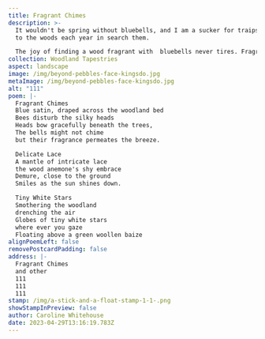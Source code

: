 ```yaml
---
title: Fragrant Chimes
description: >-
  It wouldn't be spring without bluebells, and I am a sucker for traipsing off
  to the woods each year in search them.

  The joy of finding a wood fragrant with  bluebells never tires. Fragrant Chimes is part of 'Woodland Tapestries' collection. I have also added two more little poems to this collection on my website. 
collection: Woodland Tapestries
aspect: landscape
image: /img/beyond-pebbles-face-kingsdo.jpg
metaImage: /img/beyond-pebbles-face-kingsdo.jpg
alt: "111"
poem: |-
  Fragrant Chimes
  Blue satin, draped across the woodland bed
  Bees disturb the silky heads 
  Heads bow gracefully beneath the trees, 
  The bells might not chime
  but their fragrance permeates the breeze.

  Delicate Lace
  A mantle of intricate lace
  the wood anemone's shy embrace
  Demure, close to the ground 
  Smiles as the sun shines down.

  Tiny White Stars
  Smothering the woodland
  drenching the air
  Globes of tiny white stars 
  where ever you gaze
  Floating above a green woollen baize
alignPoemLeft: false
removePostcardPadding: false
address: |-
  Fragrant Chimes
  and other 
  111
  111
  111
stamp: /img/a-stick-and-a-float-stamp-1-1-.png
showStampInPreview: false
author: Caroline Whitehouse
date: 2023-04-29T13:16:19.783Z
---
```

